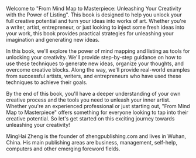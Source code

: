 

Welcome to "From Mind Map to Masterpiece: Unleashing Your Creativity with the Power of Listing". This book is designed to help you unlock your full creative potential and turn your ideas into works of art. Whether you're a writer, artist, entrepreneur, or just looking to inject some fresh ideas into your work, this book provides practical strategies for unleashing your imagination and generating new ideas.

In this book, we'll explore the power of mind mapping and listing as tools for unlocking your creativity. We'll provide step-by-step guidance on how to use these techniques to generate new ideas, organize your thoughts, and overcome creative blocks. Along the way, we'll provide real-world examples from successful artists, writers, and entrepreneurs who have used these techniques to achieve their goals.

By the end of this book, you'll have a deeper understanding of your own creative process and the tools you need to unleash your inner artist. Whether you're an experienced professional or just starting out, "From Mind Map to Masterpiece" offers something for everyone looking to tap into their creative potential. So let's get started on this exciting journey towards unleashing your creativity!

MingHai Zheng is the founder of zhengpublishing.com and lives in Wuhan, China. His main publishing areas are business, management, self-help, computers and other emerging foreword fields.
